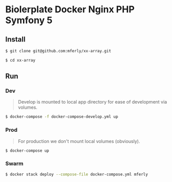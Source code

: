 # Biolerplate Docker Nginx PHP Symfony 5

## Install

```bash
$ git clone git@github.com:mferly/xx-array.git

$ cd xx-array
```

## Run

### Dev
> Develop is mounted to local app directory for ease of development via volumes.

```bash
$ docker-compose -f docker-compose-develop.yml up
```

### Prod
> For production we don't mount local volumes (obviously).

```bash
$ docker-compose up
```

### Swarm
```bash
$ docker stack deploy --compose-file docker-compose.yml mferly
```

